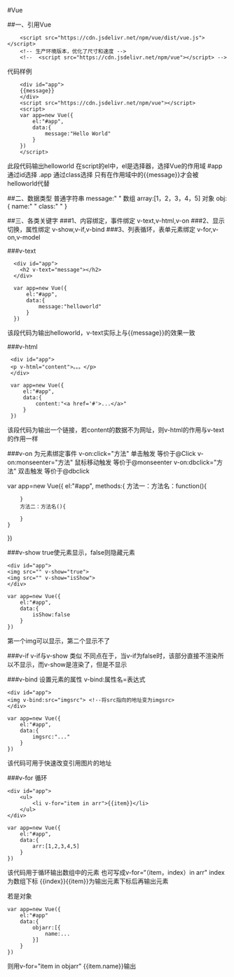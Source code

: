 #Vue

##一、引用Vue
<!-- 开发环境版本，包含了有帮助的命令行警告 -->
        <script src="https://cdn.jsdelivr.net/npm/vue/dist/vue.js"></script>
        <!-- 生产环境版本，优化了尺寸和速度 -->
        <!--  <script src="https://cdn.jsdelivr.net/npm/vue"></script> -->

代码样例

        <div id="app">
        {{message}}
        </div>
        <script src="https://cdn.jsdelivr.net/npm/vue"></script>
        <script>
        var app=new Vue({
            el:"#app",
            data:{
                message:"Hello World"
            }
        })
        </script>

此段代码输出helloworld
在script的el中，el是选择器，选择Vue的作用域
 #app 通过id选择
 .app 通过class选择
 只有在作用域中的{{message}}才会被helloworld代替

##二、数据类型
普通字符串 message:"  "
数组 array:[1，2，3，4，5]
对象 obj:{
    name:" "
    class:" "
}

##三、各类关键字
###1、内容绑定，事件绑定
v-text,v-html,v-on
###2、显示切换，属性绑定
v-show,v-if,v-bind
###3、列表循环，表单元素绑定
v-for,v-on,v-model

###v-text


      <div id="app">
        <h2 v-text="message"></h2>
      </div>

      var app=new Vue({
          el:"#app",
          data:{
              message:"helloworld"
          }
      })

该段代码为输出helloworld，v-text实际上与{{message}}的效果一致

###v-html


     <div id="app">
     <p v-html="content">。。。</p>
     </div>

     var app=new Vue({
         el:"#app",
         data:{
             content:"<a href='#'>...</a>"
         }
     })

该段代码为输出一个链接，若content的数据不为网址，则v-html的作用与v-text的作用一样

###v-on
为元素绑定事件
v-on:click="方法"  单击触发   等价于@Click
v-on:monseenter="方法" 鼠标移动触发 等价于@monseenter
v-on:dbclick="方法" 双击触发 等价于@dbclick

var app=new Vue({
    el:"#app",
    methods:{
        方法一：方法名：function(){

        }
        方法二：方法名(){

        }
    }
})

###v-show
true使元素显示，false则隐藏元素

    <div id="app">
    <img src="" v-show="true">
    <img src="" v-show="isShow">
    </div>

    var app=new Vue({
        el:"#app",
        data:{
            isShow:false
        }
    })
第一个img可以显示，第二个显示不了

###v-if
v-if与v-show 类似
不同点在于，当v-if为false时，该部分直接不渲染所以不显示，而v-show是渲染了，但是不显示

###v-bind
设置元素的属性
v-bind:属性名=表达式

    <div id="app">
    <img v-bind:src="imgsrc"> <!--将src指向的地址变为imgsrc>
    </div>

    var app=new Vue({
        el:"#app",
        data:{
            imgsrc:"..."
        }
    })
该代码可用于快速改变引用图片的地址



###v-for
循环

    <div id="app">
        <ul>
            <li v-for="item in arr">{{item}}</li>
        </ul>
    </div>

    var app=new Vue({
        el:"#app",
        data:{
            arr:[1,2,3,4,5]
        }
    })

该代码用于循环输出数组中的元素
也可写成v-for=“（item，index）in arr" index为数组下标
{{index}}{{item}}为输出元素下标后再输出元素

若是对象

    var app=new Vue({
        el:"#app"
        data:{
            objarr:[{
                name:...
            }]
        }
    })

则用v-for="item in objarr" {{item.name}}输出

